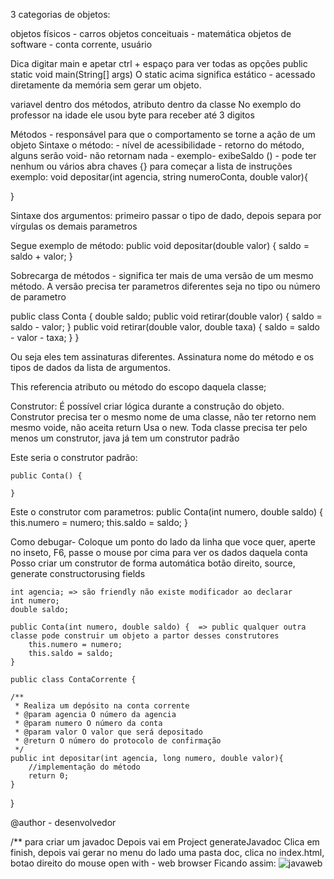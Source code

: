 3 categorias de objetos: 

objetos físicos - carros
objetos conceituais - matemática
objetos de software - conta corrente, usuário

Dica digitar main e apetar ctrl + espaço para ver todas as opções
public static void main(String[] args)
O static acima significa estático - acessado diretamente da memória sem gerar um objeto.

variavel dentro dos métodos, atributo dentro da classe
No exemplo do professor na idade ele  usou byte para receber até 3 digitos

Métodos - responsável para que o comportamento se torne a ação de um objeto
Sintaxe o método:
<modificador>- nível de acessibilidade 
<tipo de retorno> - retorno do método, alguns serão void- não retornam nada
<nomeDoMetodo> - exemplo- exibeSaldo
(<lista de argumentos>) - pode ter nenhum ou vários
abra chaves {} para começar a lista de instruções
exemplo:
void depositar(int agencia, string numeroConta, double valor){

}

Sintaxe dos argumentos: primeiro passar o tipo de dado, depois separa por vírgulas os demais parametros 

Segue exemplo de método:
	public void depositar(double valor) {
		saldo = saldo + valor;
	}


Sobrecarga de métodos - significa ter mais de uma versão de um mesmo método. A versão precisa ter parametros diferentes seja no tipo ou número de parametro

public class Conta {
    double saldo;
    public void retirar(double valor) {
        saldo = saldo - valor;
    }
    public void retirar(double valor, double taxa) {
        saldo = saldo - valor - taxa;
    }
}

Ou seja eles tem assinaturas diferentes. Assinatura nome do método e os tipos de dados da lista de argumentos.

This referencia atributo ou método do escopo daquela classe;

Construtor:
É possível criar lógica durante a construção do objeto.
Construtor precisa ter o mesmo nome de uma classe, não ter retorno nem mesmo voide, não aceita return
Usa o new. Toda classe precisa ter pelo menos um construtor, java já tem um construtor padrão

Este seria o construtor padrão:

	public Conta() {
		
	}

Este o construtor com parametros:
	public Conta(int numero, double saldo) {
		this.numero = numero;
		this.saldo = saldo;
	}

Como debugar- Coloque um ponto do lado da linha que voce quer, aperte no inseto, F6, passe o mouse por cima para ver os dados daquela conta
Posso criar um construtor de forma automática botão direito, source, generate constructorusing fields

	int agencia; => são friendly não existe modificador ao declarar
	int numero;
	double saldo;

	public Conta(int numero, double saldo) {  => public qualquer outra classe pode construir um objeto a partor desses construtores
		this.numero = numero;
		this.saldo = saldo;
	}

	public class ContaCorrente {
	
	/**
	 * Realiza um depósito na conta corrente
	 * @param agencia O número da agencia
	 * @param numero O número da conta
	 * @param valor O valor que será depositado
	 * @return O número do protocolo de confirmação
	 */
	public int depositar(int agencia, long numero, double valor){
		//implementação do método
		return 0;
	}
	
}

@author - desenvolvedor

/** para criar um javadoc
Depois vai em Project generateJavadoc
Clica em finish, depois vai gerar no menu do lado uma pasta doc, clica no index.html, botao direito do mouse open with - web browser
Ficando assim:
![javaweb](https://github.com/AlineHoshino/Estudos-FIAP/assets/83770726/35e81b5c-7b57-42e0-88bb-46afb4bd661e)
